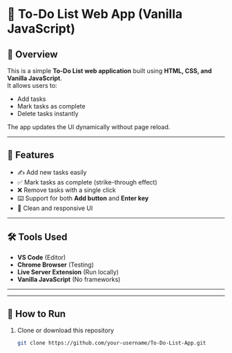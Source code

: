 # 📝 To-Do List Web App (Vanilla JavaScript)

## 📌 Overview
This is a simple **To-Do List web application** built using **HTML, CSS, and Vanilla JavaScript**.  
It allows users to:
- Add tasks
- Mark tasks as complete
- Delete tasks instantly  

The app updates the UI dynamically without page reload.

---

## 🚀 Features
- ✍️ Add new tasks easily  
- ✅ Mark tasks as complete (strike-through effect)  
- ❌ Remove tasks with a single click  
- ⌨️ Support for both **Add button** and **Enter key**  
- 🎨 Clean and responsive UI  

---

## 🛠️ Tools Used
- **VS Code** (Editor)  
- **Chrome Browser** (Testing)  
- **Live Server Extension** (Run locally)  
- **Vanilla JavaScript** (No frameworks)  

---

---

## 📖 How to Run
1. Clone or download this repository  
   ```bash
   git clone https://github.com/your-username/To-Do-List-App.git

